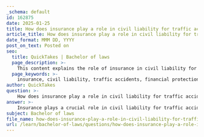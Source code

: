 ```yaml
---
_schema: default
id: 162875
date: 2025-01-25
title: How does insurance play a role in civil liability for traffic accidents?
article_title: How does insurance play a role in civil liability for traffic accidents?
date_format: MMM DD, YYYY
post_on_text: Posted on
seo:
  title: QuickTakes | Bachelor of laws
  page_description: >-
    This content explains the role of insurance in civil liability for traffic accidents, highlighting its importance in providing financial protection, coverage for damages, legal compliance, and its impact on claims and legal outcomes.
  page_keywords: >-
    insurance, civil liability, traffic accidents, financial protection, coverage of damages, legal requirements, claims process, determining fault, state-specific laws, legal proceedings
author: QuickTakes
question: >-
    How does insurance play a role in civil liability for traffic accidents?
answer: >-
    Insurance plays a crucial role in civil liability for traffic accidents by providing financial protection and facilitating compensation for damages and injuries sustained in such incidents. Here are several key aspects of how insurance impacts civil liability in traffic accidents:\n\n1. **Financial Protection**: Insurance serves as a safety net for drivers involved in accidents. It covers costs associated with vehicle damage, medical bills, liability claims, and legal expenses. Without insurance, individuals may face significant financial burdens if they are found liable for an accident.\n\n2. **Coverage of Damages**: Typically, the insurance policy of the at-fault driver covers the damages sustained by the other party. This ensures that victims receive compensation for their injuries and losses, which is essential for their recovery and financial stability.\n\n3. **Legal Requirements**: Most states require car owners to obtain liability insurance, which ensures that victims of car accidents have access to compensation. This requirement helps to mitigate the financial impact on victims and promotes accountability among drivers.\n\n4. **Claims Process**: After an accident, insurance adjusters evaluate the details to determine claim payouts. Their assessments, which consider evidence such as repair estimates, medical records, and witness statements, directly influence the compensation offered to victims and can shape the outcome of legal cases.\n\n5. **Determining Fault**: The determination of fault in a car accident is critical, as it directly influences insurance claims. The at-fault party's insurance is typically responsible for covering the damages and injuries. Insurance companies will review evidence and statements to establish liability and settle claims accordingly.\n\n6. **State-Specific Laws**: Each state has specific laws related to traffic incidents and compensation norms. For example, states with no-fault insurance laws require drivers to seek recovery through their own insurance, regardless of who caused the accident. This can limit the potential for lawsuits and affect how claims are processed.\n\n7. **Impact on Legal Proceedings**: Understanding the role of insurance in traffic accidents is vital for navigating the legal implications. It affects personal injury lawsuits, property damage claims, and the overall legal strategy following an accident.\n\nIn summary, insurance is integral to the civil liability framework for traffic accidents, providing necessary financial support, influencing legal outcomes, and ensuring that victims can recover from their losses. Understanding how insurance operates within this context is essential for all drivers.
subject: Bachelor of laws
file_name: how-does-insurance-play-a-role-in-civil-liability-for-traffic-accidents.md
url: /learn/bachelor-of-laws/questions/how-does-insurance-play-a-role-in-civil-liability-for-traffic-accidents
---
```


&nbsp;